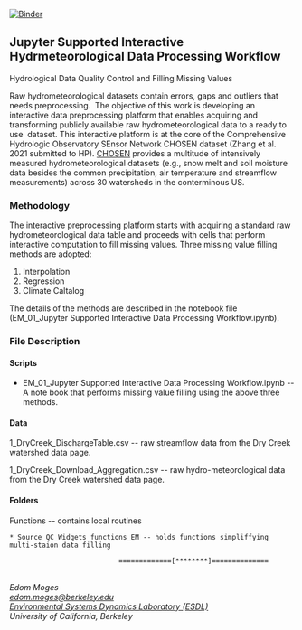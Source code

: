 

[![Binder](https://mybinder.org/badge_logo.svg)](https://mybinder.org/v2/gh/EMscience/CHOSENDryCreek/master)


## Jupyter Supported Interactive Hydrmeteorological Data Processing Workflow

Hydrological Data Quality Control and Filling Missing Values

Raw hydrometeorological datasets contain errors, gaps and outliers that needs preprocessing. 
The objective of this work is developing an interactive data preprocessing platform that enables 
acquiring and transforming publicly available raw hydrometeorological data to a ready to use  
dataset. This interactive platform is at the core of the Comprehensive Hydrologic Observatory SEnsor Network CHOSEN dataset (Zhang et al. 2021 submitted to HP). 
[CHOSEN](https://gitlab.com/esdl/chosen) provides a multitude of intensively measured hydrometeorological datasets (e.g., snow melt and soil moisture data besides 
the common precipitation, air temperature and streamflow measurements) across 30 watersheds in the conterminous US. 

### Methodology

The interactive preprocessing platform starts with acquiring a standard raw hydrometeorological data table and proceeds with cells that perform interactive 
computation to fill missing values. Three missing value filling methods are adopted:

1. Interpolation
2. Regression
3. Climate Caltalog

The details of the methods are described in the notebook file (EM_01_Jupyter Supported Interactive Data Processing Workflow.ipynb).

### File Description

#### Scripts
* EM_01_Jupyter Supported Interactive Data Processing Workflow.ipynb  -- A note book that performs missing value filling using the above three methods. 

	
#### Data
1_DryCreek_DischargeTable.csv -- raw streamflow data from the Dry Creek watershed data page.

1_DryCreek_Download_Aggregation.csv -- raw hydro-meteorological data from the Dry Creek watershed data page.


#### Folders
Functions -- contains local routines 

	* Source_QC_Widgets_functions_EM -- holds functions simpliffying multi-staion data filling 

>>
                               =============[********]============== 
\
*Edom Moges* \
*edom.moges@berkeley.edu* \
*[Environmental Systems Dynamics Laboratory (ESDL)](https://www.esdlberkeley.com/)*\
*University of California, Berkeley* 

